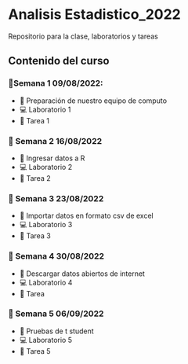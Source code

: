# Analisis Estadistico_2022

Repositorio para la clase, laboratorios y tareas

## Contenido del curso

### :date:Semana 1 09/08/2022:
+ :notebook: Preparación de nuestro equipo de computo
+ :computer: Laboratorio 1
+ :school_satchel: Tarea 1

### :date: Semana 2 16/08/2022
+ :notebook: Ingresar datos a R
+ :computer: Laboratorio 2
+ :school_satchel: Tarea 2

### :date: Semana 3 23/08/2022
+ :notebook: Importar datos en formato csv de excel
+ :computer: Laboratorio 3
+ :school_satchel: Tarea 3

### :date: Semana 4 30/08/2022
+ :notebook: Descargar datos abiertos de internet
+ :computer: Laboratorio 4
+ :school_satchel: Tarea 

### :date: Semana 5 06/09/2022
+ :notebook: Pruebas de t student
+ :computer: Laboratorio 5
+ :school_satchel: Tarea 5